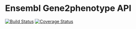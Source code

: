 # Ensembl Gene2phenotype API

[![Build Status](https://travis-ci.com/EBI-G2P/ensembl-gene2phenotype.svg?branch=master)][travis]
[![Coverage Status](https://coveralls.io/repos/EBI-G2P/ensembl-gene2phenotype/badge.png)][coveralls]

[travis]: https://travis-ci.org/EBI-G2P/ensembl-gene2phenotype 
[coveralls]: https://coveralls.io/r/EBI-G2P/ensembl-gene2phenotype 

